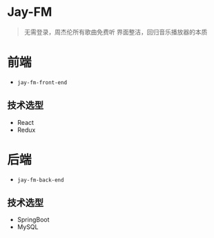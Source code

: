 # Jay-FM

> 无需登录，周杰伦所有歌曲免费听
> 界面整洁，回归音乐播放器的本质

# 前端

- `jay-fm-front-end`

## 技术选型

- React 
- Redux

# 后端

- `jay-fm-back-end`

## 技术选型

- SpringBoot
- MySQL

